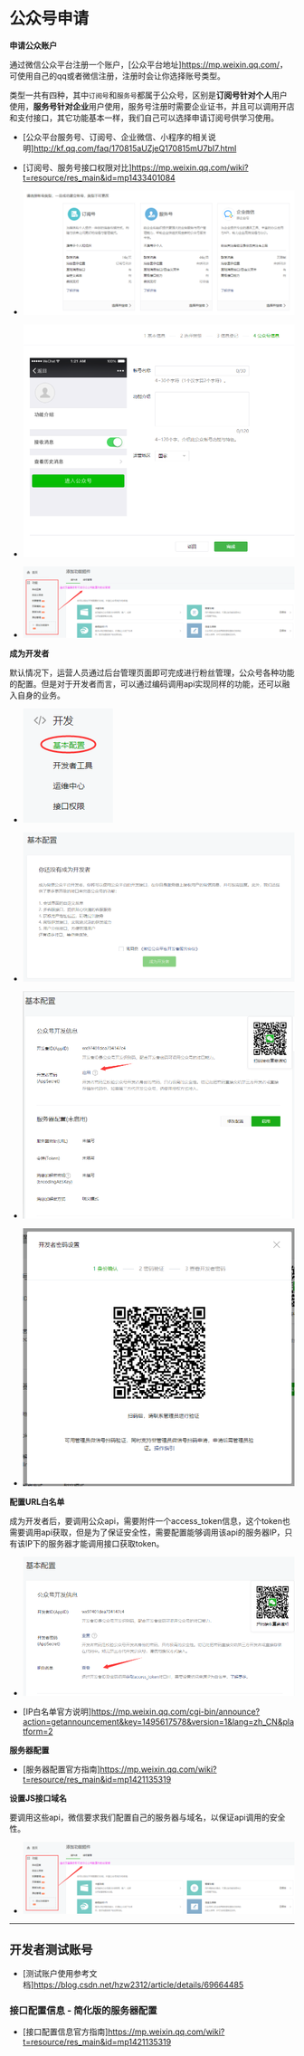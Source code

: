 # 公众号申请

**申请公众账户**

通过微信公众平台注册一个账户，[公众平台地址]<https://mp.weixin.qq.com/>，可使用自己的qq或者微信注册，注册时会让你选择账号类型。

类型一共有四种，其中`订阅号`和`服务号`都属于公众号，区别是**订阅号针对个人**用户使用，**服务号针对企业**用户使用，服务号注册时需要企业证书，并且可以调用开店和支付接口，其它功能基本一样，我们自己可以选择申请订阅号供学习使用。

- [公众平台服务号、订阅号、企业微信、小程序的相关说明]<http://kf.qq.com/faq/170815aUZjeQ170815mU7bI7.html>

- [订阅号、服务号接口权限对比]<https://mp.weixin.qq.com/wiki?t=resource/res_main&id=mp1433401084>

- ![订阅号与服务号选取与区别介绍](https://github.com/guopengfei116/drop/blob/master/img/wx-vipcn/register_type_select.png?raw=true)

- ![公众号信息设置](https://github.com/guopengfei116/drop/blob/master/img/wx-vipcn/register_info_setting.png?raw=true)

- ![公众号后台管理，可视化操作](https://github.com/guopengfei116/drop/blob/master/img/wx-vipcn/visual_operation.png?raw=true)

**成为开发者**

默认情况下，运营人员通过后台管理页面即可完成进行粉丝管理，公众号各种功能的配置。但是对于开发者而言，可以通过编码调用api实现同样的功能，还可以融入自身的业务。

- ![开发者基本配置入口](https://github.com/guopengfei116/drop/blob/master/img/wx-vipcn/base_settings_entry.png?raw=true)

- ![成为开发者](https://github.com/guopengfei116/drop/blob/master/img/wx-vipcn/base_settings_developer.png?raw=true)

- ![开发者ID与密钥](https://github.com/guopengfei116/drop/blob/master/img/wx-vipcn/base_settings_id_secret.png?raw=true)

- ![扫一扫验证身份](https://github.com/guopengfei116/drop/blob/master/img/wx-vipcn/base_settings_secret_sys.png?raw=true)

**配置URL白名单**

成为开发者后，要调用公众api，需要附件一个access_token信息，这个token也需要调用api获取，但是为了保证安全性，需要配置能够调用该api的服务器IP，只有该IP下的服务器才能调用接口获取token。

- ![token获取IP白名单](https://github.com/guopengfei116/drop/blob/master/img/wx-vipcn/base_settings_token_ip.png?raw=true)

- [IP白名单官方说明]<https://mp.weixin.qq.com/cgi-bin/announce?action=getannouncement&key=1495617578&version=1&lang=zh_CN&platform=2>

**服务器配置**

- [服务器配置官方指南]<https://mp.weixin.qq.com/wiki?t=resource/res_main&id=mp1421135319>

**设置JS接口域名**

要调用这些api，微信要求我们配置自己的服务器与域名，以保证api调用的安全性。

- ![配置JS接口安全域名](https://github.com/guopengfei116/drop/blob/master/img/wx-vipcn/visual_operation.png?raw=true)

- - - - - - - - - - - - - - - - - - - - - - - - - - - -

## 开发者测试账号

- [测试账户使用参考文档]<https://blog.csdn.net/hzw2312/article/details/69664485>

### 接口配置信息 - 简化版的服务器配置

- [接口配置信息官方指南]<https://mp.weixin.qq.com/wiki?t=resource/res_main&id=mp1421135319>